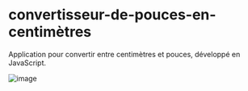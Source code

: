 # convertisseur-de-pouces-en-centimètres

Application pour convertir entre centimètres et pouces, développé en JavaScript.

![image](https://user-images.githubusercontent.com/16248461/160298917-36498ccc-f3a1-41d8-b400-09f19ed245b9.png)

